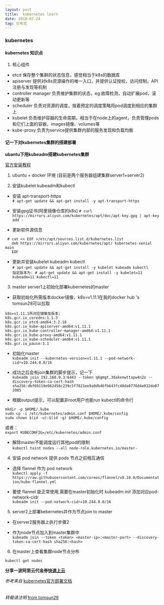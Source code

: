```yaml
---
layout: post
title:  kubernetes learn
date: 2018-07-24
tag: 分布式
---
```


###  kubernetes  

#### kubernetes 知识点  

1. 核心组件  

- etcd 保存整个集群的状态信息，感觉相当于k8s的数据库  
- apiserver 提供对k8s资源操作的唯一入口，并提供认证授权，访问控制，API注册与发现等机制  
- controller manager 负责维护集群的状态，eg:故障检测，自动扩展pod，滚动更新等  
- scheduler 负责对资源的调度，按着预定的调度策略将pod调度到相应的集群上  
- kubelet 负责维护容器的生命周期，相当于在node上的agent，负责管理pods和它们上面的容器，images镜像、volumes等  
- kube-proxy 负责为service提供集群内部的服务发现和负载均衡  




####  记一下对kubernetes集群的搭建部署  

**ubantu下用kubeadm搭建kubernetes集群**  

[官方安装教程](https://kubernetes.io/docs/setup/independent/create-cluster-kubeadm/)

1.  ubuntu + docker 环境  (目前是两个服务器组建集群server1+server2)

2. 安装kubelet kubeadm和kubectl  

- 安装 apt-transport-https  
``` # apt-get update && apt-get install -y apt-transport-https ```  

- 安装gpg证书(阿里镜像仓库的k8s)
``` # curl https://mirrors.aliyun.com/kubernetes/apt/doc/apt-key.gpg | apt-key add - ```  

- 更新软件源信息  
```` 
 # cat << EOF >/etc/apt/sources.list.d/kubernetes.list  
   deb https://mirrors.aliyun.com/kubernetes/apt/ kubernetes-xenial main  
   EOF 
````
- 更新并安装kubelet kubeadm kubectl  
``` # apt-get update && apt-get install -y kubelet kubeadm kubectl ```  
``` 指定版本为: # apt-get update && apt-get install -y kubelet=11 kubeadm=11 kubectl=11 ```  

3. master server1上初始化部署kubernetes的master  

- 获取初始化所需版本docker镜像，k8s=v1.11.1在我的docker hub 's tomsun28可以拉取  

```
k8s=v1.11.1所对应镜像及版本:
k8s.gcr.io_coredns:1.1.3
k8s.gcr.io_etcd-amd64:3.2.18
k8s.gcr.io_kube-apiserver-amd64:v1.11.1
k8s.gcr.io_kube-controller-manager-amd64:v1.11.1
k8s.gcr.io_kube-proxy-amd64:v1.11.1
k8s.gcr.io_kube-scheduler-amd64:v1.11.1
k8s.gcr.io_pause:3.1
```

- 初始化master  
``` kubeadm init --kubernetes-version=v1.11.1 --pod-network-cidr=10.244.0.0/16 ```  

- 成功之后会有join集群的脚步提示，记一下  
``` kubeadm join 192.168.0.3:6443 --token q6gmgt.3dakenwttapw4n2o --discovery-token-ca-cert-hash sha256:dbf69119e962456c239c5f7821ee9a0db46fb643fc40da8776d4e032de072085 ```  

- 根据output提示，可以配置非root用户也能run kubectl的命令行  
````
mkdir -p $HOME/.kube
sudo cp -i /etc/kubernetes/admin.conf $HOME/.kube/config
sudo chown $(id -u):$(id -g) $HOME/.kube/config
````
或者：  
``` export KUBECONFIG=/etc/kubernetes/admin.conf ```  

- 解除master不能调度运行其他pod的限制  
``` kubectl taint nodes --all node-role.kubernetes.io/master- ```  

4. 安装 pod network 提供 pods 节点之前相互通信  

- 选择 flannel 作为 pod network  
``` kubectl apply -f https://raw.githubusercontent.com/coreos/flannel/v0.10.0/Documentation/kube-flannel.yml ```  

- 要使 flannel 能正常使用,需要在master初始化时 kubeadm init 添加对应pod-network-cidr  
``` kubeadm init --pod-network-cidr=10.244.0.0/16 ```  

5. server2上部署kebernetes并作为节点join to master  

- 在server2服务器上执行步骤2  

- 作为node节点加入到master集群中  
``` kubeadm join --token <token> <master-ip>:<master-port> --discovery-token-ca-cert-hash sha256:<hash> ```  

6. 在master上查看集群node节点分布  

``` kubectl get nodes ```





**分享一波阿里云代金券[快速上云](https://promotion.aliyun.com/ntms/act/ambassador/sharetouser.html?userCode=rjlzz3uf&utm_source=rjlzz3uf)**
<br>

*参考来自*
[kubernetes官方部署文档](https://my.oschina.net/jayqqaa12/blog/633683?p=1&temp=1516212821799#blog-comments-list)  
<br>
<br>
*转载请注明* [from tomsun28](http://usthe.com)  
